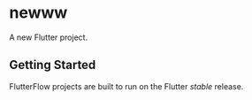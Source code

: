 # newww

A new Flutter project.

## Getting Started

FlutterFlow projects are built to run on the Flutter _stable_ release.

